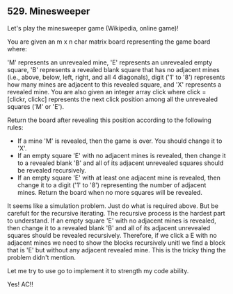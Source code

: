 ## 529. Minesweeper

Let's play the minesweeper game (Wikipedia, online game)!

You are given an m x n char matrix board representing the game board where:

'M' represents an unrevealed mine,
'E' represents an unrevealed empty square,
'B' represents a revealed blank square that has no adjacent mines (i.e., above, below, left, right, and all 4 diagonals),
digit ('1' to '8') represents how many mines are adjacent to this revealed square, and
'X' represents a revealed mine.
You are also given an integer array click where click = [clickr, clickc] represents the next click position among all the unrevealed squares ('M' or 'E').

Return the board after revealing this position according to the following rules:

* If a mine 'M' is revealed, then the game is over. You should change it to 'X'.
* If an empty square 'E' with no adjacent mines is revealed, then change it to a revealed blank 'B' and all of its adjacent unrevealed squares should be revealed recursively.
* If an empty square 'E' with at least one adjacent mine is revealed, then change it to a digit ('1' to '8') representing the number of adjacent mines.
Return the board when no more squares will be revealed.

It seems like a simulation problem. Just do what is required above. But be carefult for the recursive iterating. The recursive process is the hardest part to understand. If an empty square 'E' with no adjacent mines is revealed, then change it to a revealed blank 'B' and all of its adjacent unrevealed squares should be revealed recursively. Therefore, if we click a E with no adjacent mines we need to show the blocks recursively unitl we find a block that is 'E' but without any adjacent revealed mine. This is the tricky thing the problem didn't mention.

Let me try to use go to implement it to strength my code ability.

Yes! AC!!